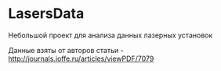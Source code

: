 # LasersData
Небольшой проект для анализа данных лазерных установок 

Данные взяты от авторов статьи - http://journals.ioffe.ru/articles/viewPDF/7079
